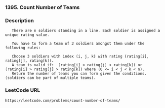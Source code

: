 ### 1395. Count Number of Teams

### Description
       There are n soldiers standing in a line. Each soldier is assigned a unique rating value.
       
       You have to form a team of 3 soldiers amongst them under the following rules:
       
       Choose 3 soldiers with index (i, j, k) with rating (rating[i], rating[j], rating[k]).
       A team is valid if:  (rating[i] < rating[j] < rating[k]) or (rating[i] > rating[j] > rating[k]) where (0 <= i < j < k < n).
       Return the number of teams you can form given the conditions. (soldiers can be part of multiple teams).
    
### LeetCode URL
    https://leetcode.com/problems/count-number-of-teams/
